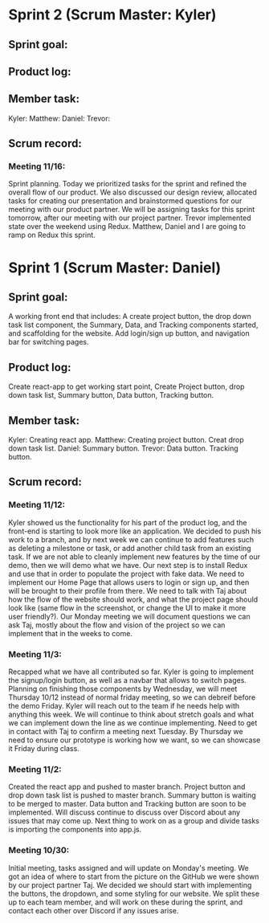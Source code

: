 
# __Sprint 2__ (Scrum Master: Kyler)

## __Sprint goal:__  

## __Product log:__ 


## __Member task:__ 
Kyler: 
Matthew:
Daniel: 
Trevor: 

## __Scrum record:__ 

### Meeting 11/16:
Sprint planning. Today we prioritized tasks for the sprint and refined the overall flow of our product. We also discussed our design review, allocated tasks for creating our presentation and brainstormed questions for our meeting with our product partner. We will be assigning tasks for this sprint tomorrow, after our meeting with our project partner. Trevor implemented state over the weekend using Redux. Matthew, Daniel and I are going to ramp on Redux this sprint.




# __Sprint 1__ (Scrum Master: Daniel)

## __Sprint goal:__  
A working front end that includes: A create project button, the drop down task list component, the Summary, Data, and Tracking components started, and scaffolding for the website. Add login/sign up button, and navigation bar for switching pages.

## __Product log:__ 
Create react-app to get working start point, Create Project button, drop down task list, Summary button, Data button, Tracking button.

## __Member task:__ 
Kyler: Creating react app.
Matthew: Creating project button. Creat drop down task list.
Daniel: Summary button.
Trevor: Data button. Tracking button.
             
## __Scrum record:__ 



### Meeting 11/12:
Kyler showed us the functionality for his part of the product log, and the front-end is starting to look more like an application. We decided to push his work to a branch, and by next week we can continue to add features such as deleting a milestone or task, or add another child task from an existing task. If we are not able to cleanly implement new features by the time of our demo, then we will demo what we have. Our next step is to install Redux and use that in order to populate the project with fake data. We need to implement our Home Page that allows users to login or sign up, and then will be brought to their profile from there. We need to talk with Taj about how the flow of the website should work, and what the project page should look like (same flow in the screenshot, or change the UI to make it more user friendly?). Our Monday meeting we will document questions we can ask Taj, mostly about the flow and vision of the project so we can implement that in the weeks to come. 


### Meeting 11/3:
Recapped what we have all contributed so far. Kyler is going to implement the signup/login button, as well as a navbar that allows to switch pages. Planning on finishing those components by Wednesday, we will meet Thursday 10/12 instead of normal friday meeting, so we can debreif before the demo Friday. Kyler will reach out to the team if he needs help with anything this week. We will continue to think about stretch goals and what we can implement down the line as we continue implementing. Need to get in contact with Taj to confirm a meeting next Tuesday. By Thursday we need to ensure our prototype is working how we want, so we can showcase it Friday during class. 


### Meeting 11/2:
Created the react app and pushed to master branch. Project button and drop down task list is pushed to master branch. Summary button is waiting to be merged to master. Data button and Tracking button are soon to be implemented. Will discuss continue to discuss over Discord about any issues that may come up. Next thing to work on as a group and divide tasks is importing the components into app.js.

### Meeting 10/30:
Initial meeting, tasks assigned and will update on Monday's meeting. We got an idea of where to start from the picture on the GitHub we were shown by our project partner Taj. We decided we should start with implementing the buttons, the dropdown, and some styling for our website. We split these up to each team member, and will work on these during the sprint, and contact each other over Discord if any issues arise. 
